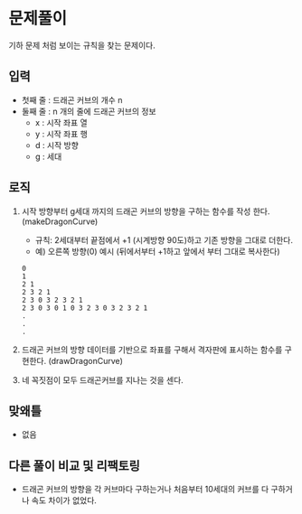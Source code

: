 # 문제풀이

기하 문제 처럼 보이는 규칙을 찾는 문제이다.

## 입력

- 첫째 줄 : 드래곤 커브의 개수 n
- 둘째 줄 : n 개의 줄에 드래곤 커브의 정보
  - x : 시작 좌표 열
  - y : 시작 좌표 행
  - d : 시작 방향
  - g : 세대

## 로직

1. 시작 방향부터 g세대 까지의 드래곤 커브의 방향을 구하는 함수를 작성 한다. (makeDragonCurve)
    - 규칙: 2세대부터 끝점에서 +1 (시계방향 90도)하고 기존 방향을 그대로 더한다.
    - 예) 오른쪽 방향(0) 예시 (뒤에서부터 +1하고 앞에서 부터 그대로 복사한다)

    ```text
    0
    1
    2 1
    2 3 2 1
    2 3 0 3 2 3 2 1
    2 3 0 3 0 1 0 3 2 3 0 3 2 3 2 1
    .
    .
    .
    ```

2. 드래곤 커브의 방향 데이터를 기반으로 좌표를 구해서 격자판에 표시하는 함수를 구현한다. (drawDragonCurve)
3. 네 꼭짓점이 모두 드래곤커브를 지나는 것을 센다.

## 맞왜틀

- 없음

## 다른 풀이 비교 및 리팩토링

- 드래곤 커브의 방향을 각 커브마다 구하는거나 처음부터 10세대의 커브를 다 구하거나 속도 차이가 없었다.
